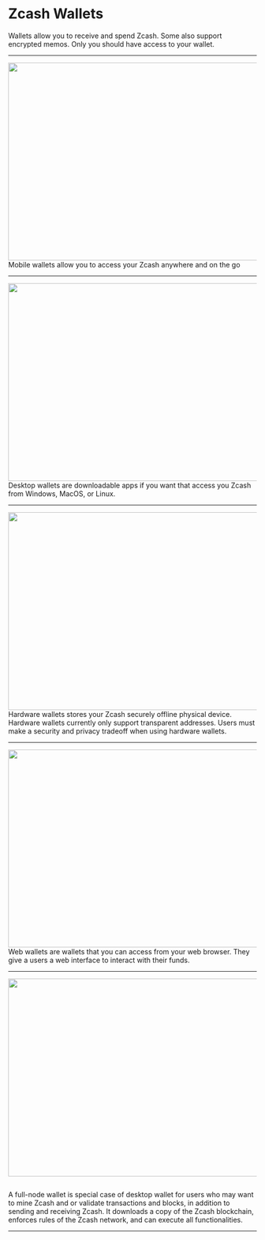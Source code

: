 # Zcash Wallets

Wallets allow you to receive and spend Zcash. Some also support encrypted memos. Only you should have access to your wallet.

---


<a href="/site/Using_Zcash/Wallets/Mobile_Wallets">
    <img src="https://i.ibb.co/mF3rXgM/Mobile-Card.png" alt="" width="700" height="400">
</a>



<aside>
Mobile wallets allow you to access your Zcash anywhere and on the go

</aside>

---


<a href="/site/Using_Zcash/Wallets/Desktop_Wallets">
    <img src="https://i.ibb.co/jWR6Fg4/Desktop-Card.png" alt="" width="700" height="400">
</a>

<aside>
Desktop wallets are downloadable apps if you want that access you Zcash from Windows, MacOS, or Linux.

</aside>

---

<a href="/site/Using_Zcash/Wallets/Hardware_Wallets">
    <img src="https://i.ibb.co/bzmSD5N/Hardware-Card.png" alt="" width="700" height="400">
</a>

<aside>
Hardware wallets stores your Zcash securely offline physical device. Hardware wallets currently only support transparent addresses. Users must make a security and privacy tradeoff when using hardware wallets.

</aside>

---

<a href="/site/Using_Zcash/Wallets/Web_Wallets">
    <img src="https://i.ibb.co/McjgsLM/WebCard.png" alt="" width="700" height="400">
</a>


<aside>
Web wallets are wallets that you can access from your web browser. They give a users a web interface to interact with their funds.

</aside>

---

<a href="/site/Using_Zcash/Wallets/Full_Node_Wallets">
    <img src="https://i.ibb.co/GCfnVDM/Full-Node-Card.png" alt="" width="700" height="400">
</a>

[![]()]()


<aside>
A full-node wallet is special case of desktop wallet for users who may want to mine Zcash and or validate transactions and blocks, in addition to sending and receiving Zcash. It downloads a copy of the Zcash blockchain, enforces rules of the Zcash network, and can execute all functionalities.

</aside>

---
